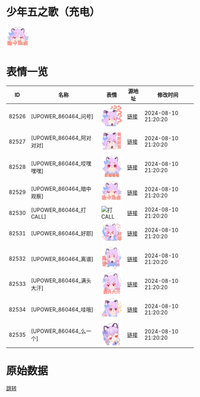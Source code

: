 # 少年五之歌（充电）

<img src="./cover.png" height="60" alt="cover" />

# 表情一览

|ID|名称|表情|源地址|修改时间|
|----|----|----|----|----|
|82526|[UPOWER_860464_问号]|<img src="./pic/082526_%5BUPOWER_860464_问号%5D.png" height="60" alt="问号"/>|[链接](https://i0.hdslb.com/bfs/garb/cd3c6a8767aa1870595b6d581524dbe37ae0f296.png)|2024-08-10 21:20:20|
|82527|[UPOWER_860464_阿对对对]|<img src="./pic/082527_%5BUPOWER_860464_阿对对对%5D.png" height="60" alt="阿对对对"/>|[链接](https://i0.hdslb.com/bfs/garb/5582c0b7dd314a48f9204395d37645010b62142e.png)|2024-08-10 21:20:20|
|82528|[UPOWER_860464_哎嘿嘿嘿]|<img src="./pic/082528_%5BUPOWER_860464_哎嘿嘿嘿%5D.png" height="60" alt="哎嘿嘿嘿"/>|[链接](https://i0.hdslb.com/bfs/garb/6366c30cc9034b5fd6c533159b1da1ea756a300a.png)|2024-08-10 21:20:20|
|82529|[UPOWER_860464_暗中观察]|<img src="./pic/082529_%5BUPOWER_860464_暗中观察%5D.png" height="60" alt="暗中观察"/>|[链接](https://i0.hdslb.com/bfs/garb/08781f9e888a021e67d243739ddf0638ca55a17c.png)|2024-08-10 21:20:20|
|82530|[UPOWER_860464_打CALL]|<img src="./pic/082530_%5BUPOWER_860464_打CALL%5D.png" height="60" alt="打CALL"/>|[链接](https://i0.hdslb.com/bfs/garb/7baa703bacb5fa5746066421dff2bfc86f127aea.png)|2024-08-10 21:20:20|
|82531|[UPOWER_860464_好耶]|<img src="./pic/082531_%5BUPOWER_860464_好耶%5D.png" height="60" alt="好耶"/>|[链接](https://i0.hdslb.com/bfs/garb/17834e42ebdb379f92d6d02fe73261a159c2c05d.png)|2024-08-10 21:20:20|
|82532|[UPOWER_860464_离谱]|<img src="./pic/082532_%5BUPOWER_860464_离谱%5D.png" height="60" alt="离谱"/>|[链接](https://i0.hdslb.com/bfs/garb/25016759dadca409915448f1255a780c99f840b1.png)|2024-08-10 21:20:20|
|82533|[UPOWER_860464_满头大汗]|<img src="./pic/082533_%5BUPOWER_860464_满头大汗%5D.png" height="60" alt="满头大汗"/>|[链接](https://i0.hdslb.com/bfs/garb/a9230a949b49c099add4408225756eb60341d118.png)|2024-08-10 21:20:20|
|82534|[UPOWER_860464_哇哦]|<img src="./pic/082534_%5BUPOWER_860464_哇哦%5D.png" height="60" alt="哇哦"/>|[链接](https://i0.hdslb.com/bfs/garb/c84626f36fde2ba8a3bb3d2e847c8690bcaf991c.png)|2024-08-10 21:20:20|
|82535|[UPOWER_860464_么一个]|<img src="./pic/082535_%5BUPOWER_860464_么一个%5D.png" height="60" alt="么一个"/>|[链接](https://i0.hdslb.com/bfs/garb/554a80beb0114513a7dd779df4458caf236041a7.png)|2024-08-10 21:20:20|

# 原始数据

[跳转](./raw.json)

